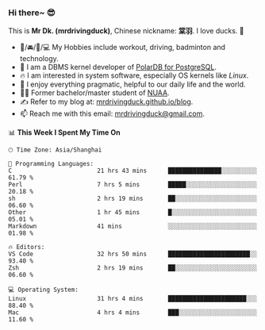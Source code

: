 ### Hi there~ 😎

This is **Mr Dk. (mrdrivingduck)**, Chinese nickname: **棠羽**. I love ducks. 🦆

- 💪/🚘/🏸/💻 My Hobbies include workout, driving, badminton and technology.
- 🍊 I am a DBMS kernel developer of [PolarDB for PostgreSQL](https://github.com/ApsaraDB/PolarDB-for-PostgreSQL).
- 🔥 I am interested in system software, especially OS kernels like *Linux*.
- 🔧 I enjoy everything pragmatic, helpful to our daily life and the world.
- 👨‍🎓 Former bachelor/master student of [NUAA](https://en.wikipedia.org/wiki/Nanjing_University_of_Aeronautics_and_Astronautics).
- ✍ Refer to my blog at: [mrdrivingduck.github.io/blog](https://mrdrivingduck.github.io/blog/).
- 📫 Reach me with this email: [mrdrivingduck@gmail.com](mailto:mrdrivingduck@gmail.com).

<!--START_SECTION:waka-->
📊 **This Week I Spent My Time On** 

```text
🕑︎ Time Zone: Asia/Shanghai

💬 Programming Languages: 
C                        21 hrs 43 mins      ███████████████░░░░░░░░░░   61.79 % 
Perl                     7 hrs 5 mins        █████░░░░░░░░░░░░░░░░░░░░   20.18 % 
sh                       2 hrs 19 mins       ██░░░░░░░░░░░░░░░░░░░░░░░   06.60 % 
Other                    1 hr 45 mins        █░░░░░░░░░░░░░░░░░░░░░░░░   05.01 % 
Markdown                 41 mins             ░░░░░░░░░░░░░░░░░░░░░░░░░   01.98 % 

🔥 Editors: 
VS Code                  32 hrs 50 mins      ███████████████████████░░   93.40 % 
Zsh                      2 hrs 19 mins       ██░░░░░░░░░░░░░░░░░░░░░░░   06.60 % 

💻 Operating System: 
Linux                    31 hrs 4 mins       ██████████████████████░░░   88.40 % 
Mac                      4 hrs 4 mins        ███░░░░░░░░░░░░░░░░░░░░░░   11.60 % 
```


<!--END_SECTION:waka-->

<!-- ![Mr Dk.'s GitHub Stats](https://github-readme-stats.vercel.app/api?username=mrdrivingduck&count_private&show_icons=true&theme=buefy) -->

<!-- ![Most Used Languages](https://github-readme-stats.vercel.app/api/top-langs/?username=mrdrivingduck&exclude_repo=mips32-CPU,snort-tcp-socket&theme=buefy&layout=compact&langs_count=10) -->


<!--
**mrdrivingduck/mrdrivingduck** is a ✨ _special_ ✨ repository because its `README.md` (this file) appears on your GitHub profile.

Here are some ideas to get you started:

- 🔭 I’m currently working on ...
- 🌱 I’m currently learning ...
- 👯 I’m looking to collaborate on ...
- 🤔 I’m looking for help with ...
- 💬 Ask me about ...
- 📫 How to reach me: ...
- 😄 Pronouns: ...
- ⚡ Fun fact: ...
-->
